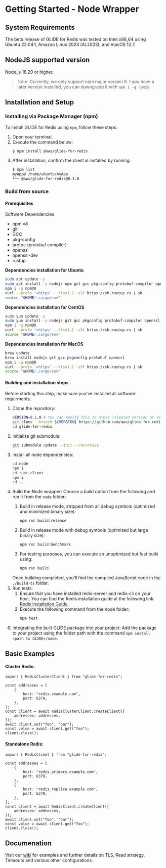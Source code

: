 # Getting Started - Node Wrapper

## System Requirements

The beta release of GLIDE for Redis was tested on Intel x86_64 using Ubuntu 22.04.1, Amazon Linux 2023 (AL2023), and macOS 12.7.

## NodeJS supported version
Node.js 16.20 or higher.
> Note: Currently, we only support npm major version 8. f you have a later version installed, you can downgrade it with `npm i -g npm@8`.

## Installation and Setup

### Installing via Package Manager (npm)

To install GLIDE for Redis using `npm`, follow these steps:

1. Open your terminal.
2. Execute the command below:
   ```bash
   $ npm install @aws/glide-for-redis
   ```
3. After installation, confirm the client is installed by running:
    ```bash
    $ npm list
    myApp@ /home/ubuntu/myApp
    └── @aws/glide-for-redis@0.1.0
    ```

### Build from source

#### Prerequisites

Software Dependencies
-   npm v8
-   git
-   GCC
-   pkg-config
-   protoc (protobuf compiler)
-   openssl
-   openssl-dev
-   rustup

**Dependencies installation for Ubuntu**
```bash
sudo apt update -y
sudo apt install -y nodejs npm git gcc pkg-config protobuf-compiler openssl libssl-dev
npm i -g npm@8
curl --proto '=https' --tlsv1.2 -sSf https://sh.rustup.rs | sh
source "$HOME/.cargo/env"
```

**Dependencies installation for CentOS**
``` bash
sudo yum update -y
sudo yum install -y nodejs git gcc pkgconfig protobuf-compiler openssl openssl-devel gettext
npm i -g npm@8
curl --proto '=https' --tlsv1.2 -sSf https://sh.rustup.rs | sh
source "$HOME/.cargo/env"
```

**Dependencies installation for MacOS**
```bash
brew update
brew install nodejs git gcc pkgconfig protobuf openssl 
npm i -g npm@8
curl --proto '=https' --tlsv1.2 -sSf https://sh.rustup.rs | sh
source "$HOME/.cargo/env"
```

#### Building and installation steps
Before starting this step, make sure you've installed all software requirments. 
1. Clone the repository:
    ```bash
    VERSION=0.1.0 # You can modify this to other released version or set it to "main" to get the unstable branch
    git clone --branch ${VERSION} https://github.com/aws/glide-for-redis.git
    cd glide-for-redis
    ```
2. Initialize git submodule:
    ```bash
    git submodule update --init --recursive
    ```
3. Install all node dependencies:
    ```bash
    cd node
    npm i
    cd rust-client
    npm i
    cd ..
    ```
4. Build the Node wrapper: 
    Choose a build option from the following and run it from the `node` folder:
    1. Build in release mode, stripped from all debug symbols (optimized and minimized binary size):
        ```bash
        npm run build:release
        ```

    2. Build in release mode with debug symbols (optimized but large binary size):
        ```bash
        npm run build:benchmark
        ```

    3. For testing purposes, you can execute an unoptimized but fast build using:
        ```bash
        npm run build
        ```
    Once building completed, you'll find the compiled JavaScript code in the `./build-ts` folder.
5. Run tests:
    1. Ensure that you have installed redis-server and redis-cli on your host. You can find the Redis installation guide at the following link: [Redis Installation Guide](https://redis.io/docs/install/install-redis/install-redis-on-linux/).
    2. Execute the following command from the node folder:
        ```bash
        npm test
        ```
6. Integrating the built GLIDE package into your project:
    Add the package to your project using the folder path with the command `npm install <path to GLIDE>/node`.

## Basic Examples

#### Cluster Redis:

```node
import { RedisClusterClient } from "glide-for-redis";

const addresses = [
    {
        host: "redis.example.com",
        port: 6379,
    },
];
const client = await RedisClusterClient.createClient({
    addresses: addresses,
});
await client.set("foo", "bar");
const value = await client.get("foo");
client.close();
```


#### Standalone Redis:

```node
import { RedisClient } from "glide-for-redis";

const addresses = [
    {
        host: "redis_primary.example.com",
        port: 6379,
    },
    {
        host: "redis_replica.example.com",
        port: 6379,
    },
];
const client = await RedisClient.createClient({
    addresses: addresses,
});
await client.set("foo", "bar");
const value = await client.get("foo");
client.close();
```
## Documenation

Visit our [wiki](https://github.com/aws/glide-for-redis/wiki/NodeJS-wrapper) for examples and further details on TLS, Read strategy, Timeouts and various other configurations.
